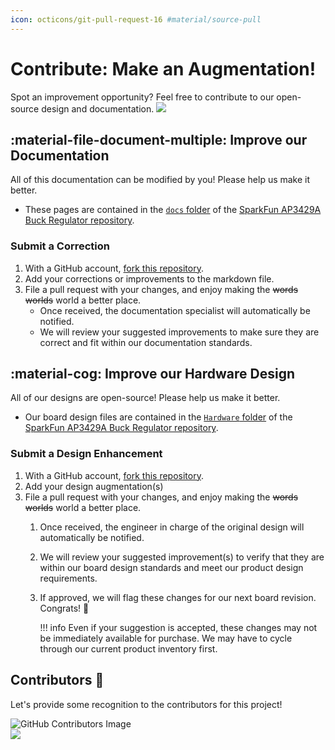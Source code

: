 ```yaml
---
icon: octicons/git-pull-request-16 #material/source-pull
---
```


# Contribute: Make an Augmentation!
Spot an improvement opportunity? Feel free to contribute to our open-source design and documentation. <a href="https://github.com/sparkfun/SparkFun_Buck_Regulator_AP3429A/pulls" alt="Pull Requests"><img src="https://img.shields.io/github/issues-pr/sparkfun/SparkFun_Buck_Regulator_AP3429A.svg" /></a>

## :material-file-document-multiple:&nbsp;Improve our Documentation
All of this documentation can be modified by you! Please help us make it better.

* These pages are contained in the [`docs` folder](https://github.com/sparkfun/SparkFun_Buck_Regulator_AP3429A/tree/main/docs) of the [SparkFun AP3429A Buck Regulator repository](https://github.com/sparkfun/SparkFun_Buck_Regulator_AP3429A).

<!-- ### :material-source-pull:&nbsp;Submit a Correction -->
### Submit a Correction

1. With a GitHub account, [fork this repository](https://github.com/sparkfun/SparkFun_Buck_Regulator_AP3429A/fork).
2. Add your corrections or improvements to the markdown file.
3. File a pull request with your changes, and enjoy making the ~~words~~ ~~worlds~~ world a better place.
	* Once received, the documentation specialist will automatically be notified.
	* We will review your suggested improvements to make sure they are correct and fit within our documentation standards.

## :material-cog:&nbsp;Improve our Hardware Design
All of our designs are open-source! Please help us make it better.

* Our board design files are contained in the [`Hardware` folder](https://github.com/sparkfun/SparkFun_Buck_Regulator_AP3429A/tree/main/Hardware) of the [SparkFun AP3429A Buck Regulator repository](https://github.com/sparkfun/SparkFun_Buck_Regulator_AP3429A).

<!-- ### :material-source-pull:&nbsp;Submit a Design Enhancement -->
### Submit a Design Enhancement

1. With a GitHub account, [fork this repository](https://github.com/sparkfun/SparkFun_Buck_Regulator_AP3429A/fork).
2. Add your design augmentation(s)
3. File a pull request with your changes, and enjoy making the ~~words~~ ~~worlds~~ world a better place.
	1. Once received, the engineer in charge of the original design will automatically be notified.
	2. We will review your suggested improvement(s) to verify that they are within our board design standards and meet our product design requirements.
	3. If approved, we will flag these changes for our next board revision. Congrats! 🍻

		!!! info
			Even if your suggestion is accepted, these changes may not be immediately available for purchase. We may have to cycle through our current product inventory first.

## Contributors&nbsp;:clap:
Let's provide some recognition to the contributors for this project!

![GitHub Contributors Image](https://contrib.rocks/image?repo=sparkfun/SparkFun_Buck_Regulator_AP3429A)
<br>
<a href="https://github.com/sparkfun/SparkFun_Buck_Regulator_AP3429A/pulls" alt="Pull Requests"><img src="https://img.shields.io/github/contributors/sparkfun/SparkFun_Buck_Regulator_AP3429A.svg" /></a>
